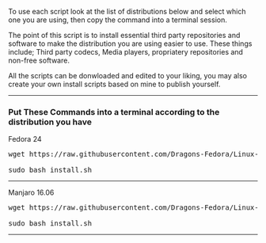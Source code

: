 
To use each script look at the list of distributions below and select which one you are using, then copy the command into a terminal session.

The point of this script is to install essential third party repositories and software to make the distribution you are using easier to use. These things include; Third party codecs, Media players, propriatery repositories and non-free software.

All the scripts can be donwloaded and edited to your liking, you may also create your own install scripts based on mine to publish yourself.

<hr>

<h3> Put These Commands into a terminal according to the distribution you have </h3>
                  
Fedora 24

<pre lang="bash">
wget https://raw.githubusercontent.com/Dragons-Fedora/Linux-Install-Scripts/master/Fedora-Install-Scripts/install.sh

sudo bash install.sh
</pre>

<hr>

Manjaro 16.06

<pre lang="bash">
wget https://raw.githubusercontent.com/Dragons-Fedora/Linux-Install-Scripts/master/Manjaro-Install-Scripts/install.sh

sudo bash install.sh
</pre>

<hr>

